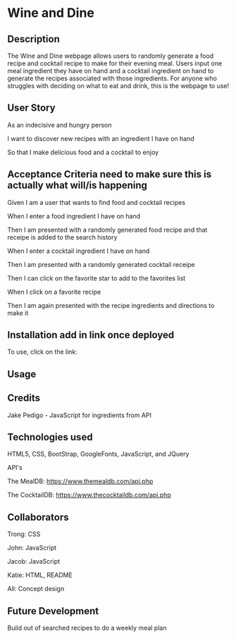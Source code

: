 # Wine and Dine

## Description

The Wine and Dine webpage allows users to randomly generate a food recipe and cocktail recipe to make for their evening meal.  Users input one meal ingredient they have on hand and a cocktail ingredient on hand to generate the recipes associated with those ingredients.  For anyone who struggles with deciding on what to eat and drink, this is the webpage to use!

## User Story

As an indecisive and hungry person

I want to discover new recipes with an ingredient I have on hand

So that I make delicious food and a cocktail to enjoy

## Acceptance Criteria **need to make sure this is actually what will/is happening**

Given I am a user that wants to find food and cocktail recipes

When I enter a food ingredient I have on hand

Then I am presented with a randomly generated food recipe and that receipe is added to the search history

When I enter a cocktail ingredient I have on hand

Then I am presented with a randomly generated cocktail receipe 

Then I can click on the favorite star to add to the favorites list

When I click on a favorite recipe

Then I am again presented with the recipe ingredients and directions to make it

## Installation **add in link once deployed**

To use, click on the link: 

## Usage

## Credits

Jake Pedigo - JavaScript for ingredients from API

## Technologies used

HTML5, CSS, BootStrap, GoogleFonts, JavaScript, and JQuery

API's

The MealDB: https://www.themealdb.com/api.php

The CocktailDB: https://www.thecocktaildb.com/api.php

## Collaborators

Trong: CSS

John: JavaScript

Jacob: JavaScript

Katie: HTML, README

All: Concept design

## Future Development

Build out of searched recipes to do a weekly meal plan







  
